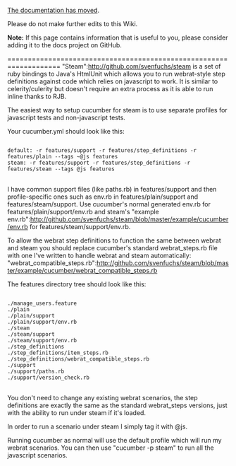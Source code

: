 [The documentation has moved](https://docs.cucumber.io/).

Please do not make further edits to this Wiki.

**Note:** If this page contains information that is useful to you, please consider adding it to the docs project on GitHub.

===================================================================
"Steam":http://github.com/svenfuchs/steam is a set of ruby bindings to Java's HtmlUnit which allows you to run webrat-style step definitions against code which relies on javascript to work. It is similar to celerity/culerity but doesn't require an extra process as it is able to run inline thanks to RJB.

The easiest way to setup cucumber for steam is to use separate profiles for javascript tests and non-javascript tests.

Your cucumber.yml should look like this:

<pre>
<code>
default: -r features/support -r features/step_definitions -r features/plain --tags ~@js features
steam: -r features/support -r features/step_definitions -r features/steam --tags @js features
</code>
</pre>

I have common support files (like paths.rb) in features/support and then profile-specific ones such as env.rb in features/plain/support and features/steam/support. Use cucumber's normal generated env.rb for features/plain/support/env.rb and steam's "example env.rb":http://github.com/svenfuchs/steam/blob/master/example/cucumber/env.rb for features/steam/support/env.rb.

To allow the webrat step definitions to function the same between webrat and steam you should replace cucumber's standard webrat_steps.rb file with one I've written to handle webrat and steam automatically: "webrat_compatible_steps.rb":http://github.com/svenfuchs/steam/blob/master/example/cucumber/webrat_compatible_steps.rb

The features directory tree should look like this:

<pre>
<code>
./manage_users.feature
./plain
./plain/support
./plain/support/env.rb
./steam
./steam/support
./steam/support/env.rb
./step_definitions
./step_definitions/item_steps.rb
./step_definitions/webrat_compatible_steps.rb
./support
./support/paths.rb
./support/version_check.rb
</code>
</pre>

You don't need to change any existing webrat scenarios, the step definitions are exactly the same as the standard webrat_steps versions, just with the ability to run under steam if it's loaded.

In order to run a scenario under steam I simply tag it with @js.

Running cucumber as normal will use the default profile which will run my webrat scenarios. You can then use "cucumber -p steam" to run all the javascript scenarios.